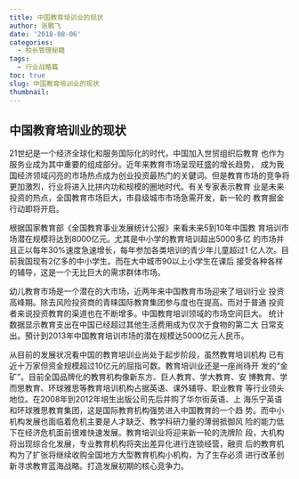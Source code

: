 ```yaml
---
title: 中国教育培训业的现状
author: 张鹏飞
date: '2018-08-06'
categories:
  - 校长管理秘籍
tags:
  - 行业战略篇
toc: true
slug: 中国教育培训业的现状
thumbnail: 
---
```

## 中国教育培训业的现状

21世纪是一个经济全球化和服务国际化的时代，中国加入世贸组织后教育 也作为服务业成为其中重要的组成部分。近年来教育市场呈现旺盛的增长趋势， 成为我国经济领域闪亮的市场热点成为创业投资最热门的关鍵词。但是教育市场的竞争将更加激烈，行业将进入比拼内功和规模的圈地时代。有关专家表示教育 业是未来投资的热点，全国教育市场巨大，市县级城市市场急需开发，新一轮的 教育掘金行动即将开启。

根据国家教育部《全国教育事业发展统计公报》来看未来5到10年中国教 育培训市场潜在规模将达到8000亿元。尤其是中小学的教育培训超出5000多亿 的市场并且正以每年30%速度急速增长，每年参加各类培训的青少年儿童超过1 亿人次。目前我国现有2亿多的中小学生。而在大中城市90以上小学生在课后 接受各种各样的辅导，这是一个无比巨大的需求群体市场。

幼儿教育市场是一个潜在的大市场，近两年来中国教育市场迎来了培训行业 投资高峰期。除去风险投资商的青睐国际教育集团参与度也在提高。而对于普通 投资者来说投资教育的渠道也在不断增多。中国教育培训领域的市场空间巨大。 统计数据显示教育支出在中国已经超过其他生活费用成为仅次于食物的第二大 日常支出。預计到2013年中国教育培训市场的潜在规模达5000亿元人民币。

从目前的发展状况看中国的教育培训业尚处于起步阶段，虽然教育培训机构 已有近十万家但资金规模超过10亿元的屈指可数。教育培训业还是一座尚待开 发的“金矿”。目前全国品牌化的教育机构像新东方、巨人教育、学大教育、安 博教育、学而思教育、环球雅思等教育培训机构占据英语、课外辅导、职业教育 等行业领头地位。在2008年到2012年培生出版公司先后并购了华尔街英语、上 海乐宁英语和环球雅思教育集团，这是国际教育机构强势进入中国教育的一个趋 势。而中小机构发展也面临着危机主要是人才缺乏、教学科研力量的薄弱抵御风 险的能力低下在经济危机面前很难快速发展。教育培训业将迎来新一轮的洗牌阶 段，大机构将出现综合化发展，专业教育机构将突出差异化进行连锁经营，融资 后的教育机构为了扩张将继续收购全国地方大型教育机构小机构，为了生存必须 进行改革创新寻求教育蓝海战略。打造发展初期的核心竞争力。